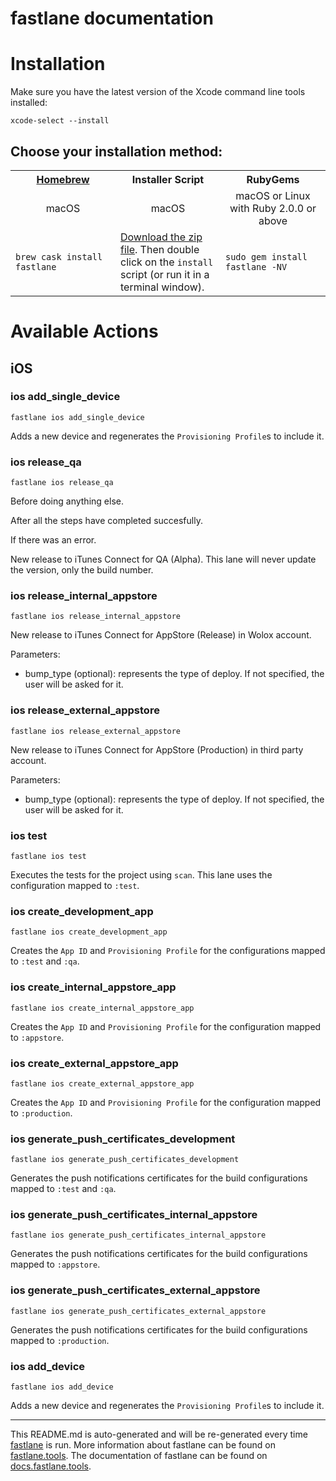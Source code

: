 fastlane documentation
================
# Installation

Make sure you have the latest version of the Xcode command line tools installed:

```
xcode-select --install
```

## Choose your installation method:

<table width="100%" >
<tr>
<th width="33%"><a href="http://brew.sh">Homebrew</a></th>
<th width="33%">Installer Script</th>
<th width="33%">RubyGems</th>
</tr>
<tr>
<td width="33%" align="center">macOS</td>
<td width="33%" align="center">macOS</td>
<td width="33%" align="center">macOS or Linux with Ruby 2.0.0 or above</td>
</tr>
<tr>
<td width="33%"><code>brew cask install fastlane</code></td>
<td width="33%"><a href="https://download.fastlane.tools">Download the zip file</a>. Then double click on the <code>install</code> script (or run it in a terminal window).</td>
<td width="33%"><code>sudo gem install fastlane -NV</code></td>
</tr>
</table>

# Available Actions
## iOS
### ios add_single_device
```
fastlane ios add_single_device
```
Adds a new device and regenerates the `Provisioning Profile`s to include it.
### ios release_qa
```
fastlane ios release_qa
```
Before doing anything else.

After all the steps have completed succesfully.

If there was an error.

New release to iTunes Connect for QA (Alpha). This lane will never update the version, only the build number.
### ios release_internal_appstore
```
fastlane ios release_internal_appstore
```
New release to iTunes Connect for AppStore (Release) in Wolox account.

Parameters:

- bump_type (optional): represents the type of deploy. If not specified, the user will be asked for it.
### ios release_external_appstore
```
fastlane ios release_external_appstore
```
New release to iTunes Connect for AppStore (Production) in third party account.

Parameters:

- bump_type (optional): represents the type of deploy. If not specified, the user will be asked for it.
### ios test
```
fastlane ios test
```
Executes the tests for the project using `scan`. This lane uses the configuration mapped to `:test`.
### ios create_development_app
```
fastlane ios create_development_app
```
Creates the `App ID` and `Provisioning Profile` for the configurations mapped to `:test` and `:qa`.
### ios create_internal_appstore_app
```
fastlane ios create_internal_appstore_app
```
Creates the `App ID` and `Provisioning Profile` for the configuration mapped to `:appstore`.
### ios create_external_appstore_app
```
fastlane ios create_external_appstore_app
```
Creates the `App ID` and `Provisioning Profile` for the configuration mapped to `:production`.
### ios generate_push_certificates_development
```
fastlane ios generate_push_certificates_development
```
Generates the push notifications certificates for the build configurations mapped to `:test` and `:qa`.
### ios generate_push_certificates_internal_appstore
```
fastlane ios generate_push_certificates_internal_appstore
```
Generates the push notifications certificates for the build configurations mapped to `:appstore`.
### ios generate_push_certificates_external_appstore
```
fastlane ios generate_push_certificates_external_appstore
```
Generates the push notifications certificates for the build configurations mapped to `:production`.
### ios add_device
```
fastlane ios add_device
```
Adds a new device and regenerates the `Provisioning Profile`s to include it.

----

This README.md is auto-generated and will be re-generated every time [fastlane](https://fastlane.tools) is run.
More information about fastlane can be found on [fastlane.tools](https://fastlane.tools).
The documentation of fastlane can be found on [docs.fastlane.tools](https://docs.fastlane.tools).
